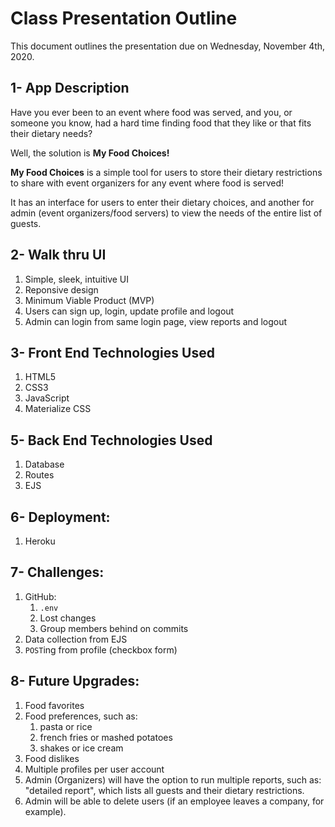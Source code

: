 # Class Presentation Outline

This document outlines the presentation due on Wednesday, November 4th, 2020.

## 1- App Description

Have you ever been to an event where food was served, and you, or someone you know, had a hard time finding food that they like or that fits their dietary needs?

Well, the solution is **My Food Choices!**

**My Food Choices** is a simple tool for users to store their dietary restrictions to share with event organizers for any event where food is served!

It has an interface for users to enter their dietary choices, and another for admin (event organizers/food servers) to view the needs of the entire list of guests.

## 2- Walk thru UI

1. Simple, sleek, intuitive UI
1. Reponsive design
1. Minimum Viable Product (MVP)
1. Users can sign up, login, update profile and logout
1. Admin can login from same login page, view reports and logout

## 3- Front End Technologies Used

1. HTML5
1. CSS3
1. JavaScript
1. Materialize CSS

## 5- Back End Technologies Used

1. Database
1. Routes
1. EJS

## 6- Deployment:

1. Heroku

## 7- Challenges:

1. GitHub:
   1. `.env`
   1. Lost changes
   1. Group members behind on commits
1. Data collection from EJS
1. `POST`ing from profile (checkbox form)

## 8- Future Upgrades:

1. Food favorites
1. Food preferences, such as:
   1. pasta or rice
   1. french fries or mashed potatoes
   1. shakes or ice cream
1. Food dislikes
1. Multiple profiles per user account
1. Admin (Organizers) will have the option to run multiple reports, such as: "detailed report", which lists all guests and their dietary restrictions.
1. Admin will be able to delete users (if an employee leaves a company, for example).
